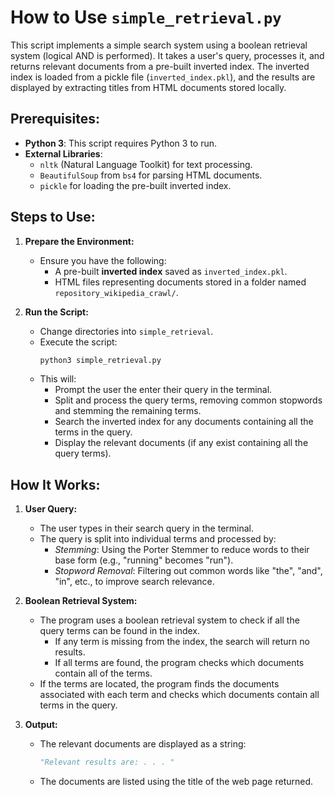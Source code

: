 # How to Use `simple_retrieval.py`

This script implements a simple search system using a boolean retrieval system (logical AND is performed). It takes a user's query, processes it, and returns relevant documents from a pre-built inverted index. The inverted index is loaded from a pickle file (`inverted_index.pkl`), and the results are displayed by extracting titles from HTML documents stored locally.

## Prerequisites:
- **Python 3**: This script requires Python 3 to run.
- **External Libraries**: 
  - `nltk` (Natural Language Toolkit) for text processing.
  - `BeautifulSoup` from `bs4` for parsing HTML documents.
  - `pickle` for loading the pre-built inverted index.

## Steps to Use:
1. **Prepare the Environment:**
   - Ensure you have the following:
     - A pre-built **inverted index** saved as `inverted_index.pkl`.
     - HTML files representing documents stored in a folder named `repository_wikipedia_crawl/`.

2. **Run the Script:**
   - Change directories into `simple_retrieval`.
   - Execute the script:
     ```bash
     python3 simple_retrieval.py
     ```
   - This will:
     - Prompt the user the enter their query in the terminal.
     - Split and process the query terms, removing common stopwords and stemming the remaining terms.
     - Search the inverted index for any documents containing all the terms in the query.
     - Display the relevant documents (if any exist containing all the query terms).

## How It Works:
1. **User Query:**
   - The user types in their search query in the terminal.
   - The query is split into individual terms and processed by:
     - *Stemming*: Using the Porter Stemmer to reduce words to their base form (e.g., "running" becomes "run").
     - *Stopword Removal*: Filtering out common words like "the", "and", "in", etc., to improve search relevance.

2. **Boolean Retrieval System:**
   - The program uses a boolean retrieval system to check if all the query terms can be found in the index.
     - If any term is missing from the index, the search will return no results.
     - If all terms are found, the program checks which documents contain all of the terms.
   - If the terms are located, the program finds the documents associated with each term and checks which documents contain all terms in the query.

3. **Output:**
   - The relevant documents are displayed as a string:
     ```python
     "Relevant results are: . . . "
     ```
   - The documents are listed using the title of the web page returned.
